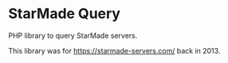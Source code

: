 # StarMade Query
PHP library to query StarMade servers.

This library was for https://starmade-servers.com/ back in 2013.
